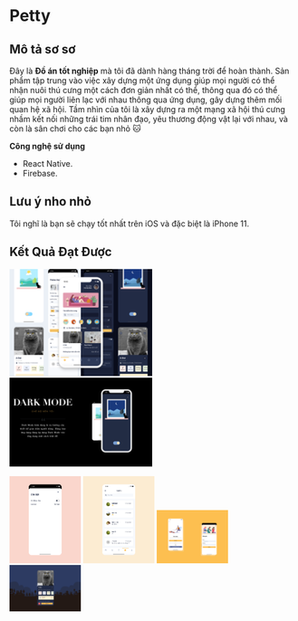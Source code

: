 # Petty

## Mô tả sơ sơ

   Đây là **Đồ án tốt nghiệp** mà tôi đã dành hàng tháng trời để hoàn thành. Sản phẩm tập trung vào việc xây dựng một ứng dụng giúp mọi người có thể nhận nuôi thú cưng một cách đơn giản nhất có thể, thông qua đó có thể giúp mọi người liên lạc với nhau thông qua ứng dụng, gây dựng thêm mối quan hệ xã hội. Tầm nhìn của tôi là xây dựng ra một mạng xã hội thú cưng nhầm kết nối những trái tim nhân đạo, yêu thương động vật lại với nhau, và còn là sân chơi cho các bạn nhỏ 🐱

**Công nghệ sử dụng**

  - React Native.
  - Firebase.
  
## Lưu ý nho nhỏ

Tôi nghĩ là bạn sẽ chạy tốt nhất trên iOS và đặc biệt là iPhone 11.

## Kết Quả Đạt Được
<p>
   <img width='50%' title="Preview" src="https://github.com/baronha/petty/blob/master/images_preview/general.png">
   <img width='50%' title="Preview" src="https://github.com/baronha/petty/blob/master/images_preview/dark_mode.png">
</p>
<p align="left">
  <img width='25%' title="Preview" src="https://github.com/baronha/petty/blob/master/images_preview/setting.png">
  <img width='25%' title="Preview" src="https://github.com/baronha/petty/blob/master/images_preview/message.png">
  <img width='25%' title="Preview" src="https://github.com/baronha/petty/blob/master/images_preview/login.png">
  <img width='25%' title="Preview" src="https://github.com/baronha/petty/blob/master/images_preview/pet_details.png">
</p>
